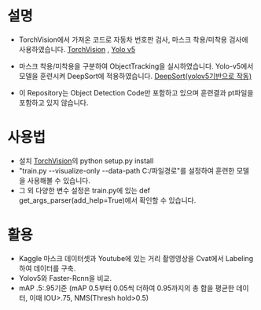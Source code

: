 # 설명 
- TorchVision에서 가져온 코드로 자동차 번호판 검사, 마스크 착용/미착용 검사에 사용하였습니다. [TorchVision](https://github.com/pytorch/vision) , [Yolo v5](https://github.com/ultralytics/yolov5)
- 마스크 착용/미착용을 구분하여 ObjectTracking을 실시하였습니다. Yolo-v5에서 모델을 훈련시켜 DeepSort에 적용하였습니다. [DeepSort(yolov5기반으로 작동)](https://github.com/mikel-brostrom/Yolov5_DeepSort_Pytorch)

- 이 Repository는 Object Detection Code만 포함하고 있으며 훈련결과 pt파일을 포함하고 있지 않습니다.

# 사용법
- 설치 [TorchVision](https://github.com/pytorch/vision)의 python setup.py install
- "train.py --visualize-only --data-path C:/파일경로"를 설정하여 훈련한 모델을 사용해볼 수 있습니다.
- 그 외 다양한 변수 설정은 train.py에 있는 def get_args_parser(add_help=True)에서 확인할 수 있습니다.

# 활용
- Kaggle 마스크 데이터셋과 Youtube에 있는 거리 촬영영상을 Cvat에서 Labeling하여 데이터를 구축.
- Yolov5와 Faster-Rcnn을 비교.
- mAP .5:.95기준 (mAP 0.5부터 0.05씩 더하여 0.95까지의 총 합을 평균한 데이터, 이때 IOU>.75, NMS(Thresh hold>0.5)
